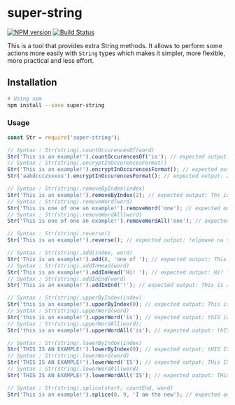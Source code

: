 # super-string

[![NPM version](http://img.shields.io/npm/v/super-string.svg)](https://www.npmjs.org/package/super-string)
[![Build Status](https://travis-ci.org/segandiaye/super-string.svg?branch=main)](https://travis-ci.org/segandiaye/super-string)

This is a tool that provides extra String methods. It allows to perform some actions more easily with `String` types which makes it simpler, more flexible, more practical and less effort.

## Installation

```sh
# Using npm
npm install --save super-string
```

### Usage

```js
const Str = require('super-string');

// Syntax : Str(string).countOccurencesOf(word)
Str('This is an example!').countOccurencesOf('is'); // expected output: 2
// Syntax : Str(string).encryptInOccurencesFormat()
Str('This is an example!').encryptInOccurencesFormat(); // expected output: 1T1h2i2s32a1n2e1x1m1p1l1!
Str('aabdccczxxxxx').encryptInOccurencesFormat(); // expected output: 2a1b1d3c1z5x

// Syntax : Str(string).removeByIndex(index)
Str('This is an example!').removeByIndex(2); // expected output: Ths is an example!
// Syntax : Str(string).removeWord(word)
Str('This is one of one an example!').removeWord('one'); // expected output: This is  of one an example!
// Syntax : Str(string).removeWordAll(word)
Str('This is one of one an example!').removeWordAll('one'); // expected output: This is  of  an example!

// Syntax : Str(string).reverse()
Str('This is an example!').reverse(); // expected output: !elpmaxe na si sihT

// Syntax : Str(string).add(index, word)
Str('This is an example!').add(8, 'one of '); // expected output: This is one of an example!
// Syntax : Str(string).addInHead(word)
Str('This is an example!').addInHead('Hi! '); // expected output: Hi! This is an example!
// Syntax : Str(string).addInEnd(word)
Str('This is an example!').addInEnd('!'); // expected output: This is an example!!

// Syntax : Str(string).upperByIndex(index)
Str('this is an example!').upperByIndex(0); // expected output: This is an example!
// Syntax : Str(string).upperWord(word)
Str('this is an example!').upperWord('is'); // expected output: thIS is an example!
// Syntax : Str(string).upperWordAll(word);
Str('this is an example!').upperWordAll('is'); // expected output: thIS IS an example!

// Syntax : Str(string).lowerByIndex(index)
Str('THIS IS AN EXAMPLE!').lowerByIndex(0); // expected output: tHIS IS AN EXAMPLE!
// Syntax : Str(string).lowerWord(word)
Str('THIS IS AN EXAMPLE!').lowerWord('IS'); // expected output: THis IS AN EXAMPLE!
// Syntax : Str(string).lowerWordAll(word)
Str('THIS IS AN EXAMPLE!').lowerWordAll('IS'); // expected output: THis is AN EXAMPLE!

// Syntax : Str(string).splice(start, countEnd, word)
Str('This is an example!').splice(0, 9, 'I am the new'); // expected output: I am the new example!
```
